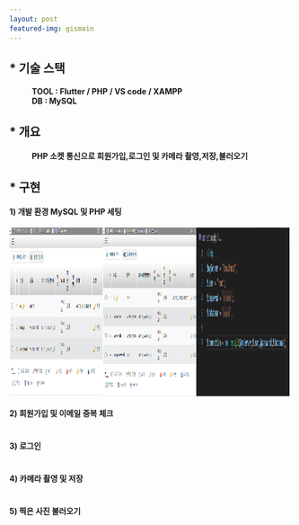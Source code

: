 ```yaml
---
layout: post
featured-img: gismain
---
```



## * 기술 스택 
<h4 style="margin-left: 40px;" > TOOL : Flutter / PHP / VS code / XAMPP 
<br>DB :   MySQL </h4>



## * 개요
<h4 style="margin-left: 40px;">PHP 소켓 통신으로<strong> 회원가입,로그인</strong> 및 <strong>카메라 촬영,저장,불러오기</strong></h4>


<div>
<h2>* 구현</h2>
<h4>1) 개발 환경 MySQL 및 PHP 세팅</h4>
    <div style=" display: flex;mjustify-content: space-between; flex-wrap: wrap;" >
        <img src="/assets/img/posts/1.galleryDB.png"   style="width: 33%; height: 300px; "/>
    <img src="/assets/img/posts/1.userDB.png"   style="width: 33%; height: 300px;  "/>
     <img src="/assets/img/posts/1.phpconnection.png"   style="width: 33%; height: 300px;  "/>
    
   </div>
<h4>2) 회원가입 및 이메일 중복 체크</h4>
    <div style=" display: flex;mjustify-content: space-between; flex-wrap: wrap;" >
    
   </div>

<h4>3) 로그인 </h4>
  <div style=" display: flex;mjustify-content: space-between; flex-wrap: wrap;" >

   </div>
 <div style=" display: flex;mjustify-content: space-between; flex-wrap: wrap;" >
   
   </div>

<h4>4) 카메라 촬영 및 저장</h4>
<div style=" display: flex;mjustify-content: space-between; flex-wrap: wrap;" >
   

</div>


<h4>5) 찍은 사진 불러오기</h4>
<div style=" display: flex;mjustify-content: space-between; flex-wrap: wrap;" >
   

</div>



 
 